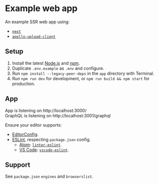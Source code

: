# Example web app

An example SSR web app using:

- [`next`](https://npm.im/next)
- [`apollo-upload-client`](https://npm.im/apollo-upload-client)

## Setup

1.  Install the latest [Node.js](https://nodejs.org) and [npm](https://npmjs.com).
2.  Duplicate `.env.example` as `.env` and configure.
3.  Run `npm install --legacy-peer-deps` in the `app` directory with Terminal.
4.  Run `npm run dev` for development, or `npm run build && npm start` for production.

## App
App is listening on http://localhost:3000/  
GraphQL is listening on http://localhost:3001/graphql   

Ensure your editor supports:

- [EditorConfig](http://editorconfig.org).
- [ESLint](http://eslint.org), respecting `package.json` config.
  - [Atom](https://atom.io): [`linter-eslint`](https://atom.io/packages/linter-eslint).
  - [VS Code](https://code.visualstudio.com): [`vscode-eslint`](https://marketplace.visualstudio.com/items?itemName=dbaeumer.vscode-eslint).

## Support

See `package.json` `engines` and `browserslist`.
